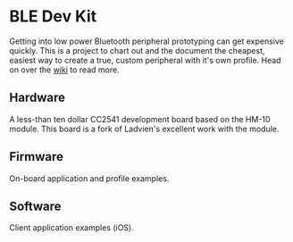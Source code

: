 BLE Dev Kit
====

Getting into low power Bluetooth peripheral prototyping can get expensive quickly. This is a project to chart out and the document the cheapest, easiest way to create a true, custom peripheral with it's own profile. Head on over the [wiki](https://github.com/nickswalker/ble-dev-kit/wiki) to read more.

Hardware
----
A less-than ten dollar CC2541 development board based on the HM-10 module. This board is a fork of Ladvien's excellent work with the module.
 
Firmware
----
On-board application and profile examples.

Software
----
Client application examples (iOS).
